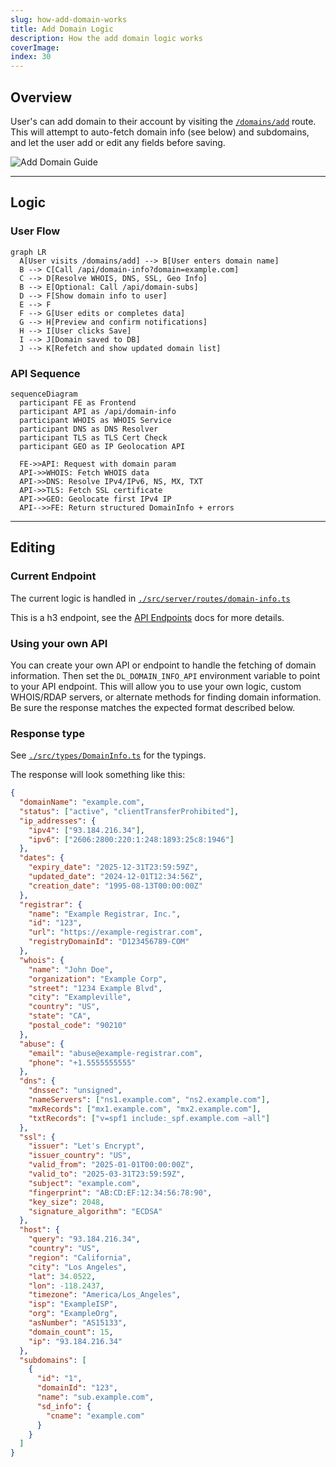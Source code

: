 ```yaml
---
slug: how-add-domain-works
title: Add Domain Logic
description: How the add domain logic works
coverImage: 
index: 30
---
```


## Overview
User's can add domain to their account by visiting the [`/domains/add`](https://domain-locker.com/domains/add) route.
This will attempt to auto-fetch domain info (see below) and subdomains, and let the user add or edit any fields before saving.

<img src="https://storage.googleapis.com/as93-screenshots/domain-locker/add-domain-guide.png" alt="Add Domain Guide" />

---

## Logic

### User Flow

```mermaid
graph LR
  A[User visits /domains/add] --> B[User enters domain name]
  B --> C[Call /api/domain-info?domain=example.com]
  C --> D[Resolve WHOIS, DNS, SSL, Geo Info]
  B --> E[Optional: Call /api/domain-subs]
  D --> F[Show domain info to user]
  E --> F
  F --> G[User edits or completes data]
  G --> H[Preview and confirm notifications]
  H --> I[User clicks Save]
  I --> J[Domain saved to DB]
  J --> K[Refetch and show updated domain list]
```

### API Sequence

```mermaid
sequenceDiagram
  participant FE as Frontend
  participant API as /api/domain-info
  participant WHOIS as WHOIS Service
  participant DNS as DNS Resolver
  participant TLS as TLS Cert Check
  participant GEO as IP Geolocation API

  FE->>API: Request with domain param
  API->>WHOIS: Fetch WHOIS data
  API->>DNS: Resolve IPv4/IPv6, NS, MX, TXT
  API->>TLS: Fetch SSL certificate
  API->>GEO: Geolocate first IPv4 IP
  API-->>FE: Return structured DomainInfo + errors
```

---

## Editing

### Current Endpoint
The current logic is handled in [`./src/server/routes/domain-info.ts`](https://github.com/Lissy93/domain-locker/blob/main/src/server/routes/domain-info.ts)

This is a h3 endpoint, see the [API Endpoints](https://domain-locker.com/about/developing/api-endpoints) docs for more details.

### Using your own API
You can create your own API or endpoint to handle the fetching of domain information. Then set the `DL_DOMAIN_INFO_API` environment variable to point to your API endpoint. This will allow you to use your own logic, custom WHOIS/RDAP servers, or alternate methods for finding domain information. Be sure the response matches the expected format described below.


### Response type

See [`./src/types/DomainInfo.ts`](https://github.com/Lissy93/domain-locker/blob/main/src/types/DomainInfo.ts) for the typings.


The response will look something like this:

```json
{
  "domainName": "example.com",
  "status": ["active", "clientTransferProhibited"],
  "ip_addresses": {
    "ipv4": ["93.184.216.34"],
    "ipv6": ["2606:2800:220:1:248:1893:25c8:1946"]
  },
  "dates": {
    "expiry_date": "2025-12-31T23:59:59Z",
    "updated_date": "2024-12-01T12:34:56Z",
    "creation_date": "1995-08-13T00:00:00Z"
  },
  "registrar": {
    "name": "Example Registrar, Inc.",
    "id": "123",
    "url": "https://example-registrar.com",
    "registryDomainId": "D123456789-COM"
  },
  "whois": {
    "name": "John Doe",
    "organization": "Example Corp",
    "street": "1234 Example Blvd",
    "city": "Exampleville",
    "country": "US",
    "state": "CA",
    "postal_code": "90210"
  },
  "abuse": {
    "email": "abuse@example-registrar.com",
    "phone": "+1.5555555555"
  },
  "dns": {
    "dnssec": "unsigned",
    "nameServers": ["ns1.example.com", "ns2.example.com"],
    "mxRecords": ["mx1.example.com", "mx2.example.com"],
    "txtRecords": ["v=spf1 include:_spf.example.com ~all"]
  },
  "ssl": {
    "issuer": "Let's Encrypt",
    "issuer_country": "US",
    "valid_from": "2025-01-01T00:00:00Z",
    "valid_to": "2025-03-31T23:59:59Z",
    "subject": "example.com",
    "fingerprint": "AB:CD:EF:12:34:56:78:90",
    "key_size": 2048,
    "signature_algorithm": "ECDSA"
  },
  "host": {
    "query": "93.184.216.34",
    "country": "US",
    "region": "California",
    "city": "Los Angeles",
    "lat": 34.0522,
    "lon": -118.2437,
    "timezone": "America/Los_Angeles",
    "isp": "ExampleISP",
    "org": "ExampleOrg",
    "asNumber": "AS15133",
    "domain_count": 15,
    "ip": "93.184.216.34"
  },
  "subdomains": [
    {
      "id": "1",
      "domainId": "123",
      "name": "sub.example.com",
      "sd_info": {
        "cname": "example.com"
      }
    }
  ]
}
```


